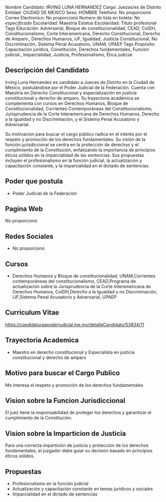 Nombre Candidato: IRVING LUNA HERNANDEZ
Cargo: Juezas/es de Distrito
Entidad: CIUDAD DE MEXICO
Sexo: HOMBRE
Telefono: No proporcionó
Correo Electronico: No proporcionó
Numero de lista en boleta: *No especificado*
Escolaridad: Maestría
Estatus Escolaridad: Título profesional
Tags Educación: Adversarial, Bloque de constitucionalidad, CEAD, CoIDH, Constitucionalismo, Corte Interamericana, Derecho Constitucional, Derecho de Amparo., Derechos Humanos, IJF, Igualdad, Justicia Constitucional, No Discriminación, Sistema Penal Acusatorio, UNAM, UPAEP
Tags Propósito: Capacitación jurídica, Constitución, Derechos fundamentales, Función judicial., Imparcialidad, Justicia, Profesionalismo, Ética judicial


## Descripción del Candidato 

Irving Luna Hernandez es candidato a Jueces de Distrito en la Ciudad de México, postulándose por el Poder Judicial de la Federación. Cuenta con Maestría en Derecho Constitucional y especialización en justicia constitucional y derecho de amparo. Su trayectoria académica se complementa con cursos en Derechos Humanos, Bloque de Constitucionalidad, Corrientes Contemporáneas del Constitucionalismo, Jurisprudencia de la Corte Interamericana de Derechos Humanos, Derecho a la Igualdad y no Discriminación, y el Sistema Penal Acusatorio y Adversarial.

Su motivación para buscar el cargo público radica en el interés por el respeto y promoción de los derechos fundamentales. Su visión de la función jurisdiccional se centra en la protección de derechos y el cumplimiento de la Constitución, enfatizando la importancia de principios éticos sólidos en la imparcialidad de las sentencias. Sus propuestas incluyen el profesionalismo en la función judicial, la actualización y capacitación constante, y la imparcialidad en el dictado de sentencias.


## Poder que postula

- Poder Judicial de la Federación


## Pagina Web

No proporcionó


## Redes Sociales

- No proporcionó


## Cursos

- Derechos Humanos y Bloque de constitucionalidad, UNAM,Corrientes contemporáneas del constitucionalismo, CEAD,Programa de actualización sobre la Jurisprudencia de la Corte Interamericana de Derechos Humanos, CoIDH,Derecho a la Igualdad y no Discriminación, IJF,Sistema Penal Acusatorio y Adversarial, UPAEP


## Curriculum Vitae

https://candidaturaspoderjudicial.ine.mx/detalleCandidato/53834/11


## Trayectoria Academica

- Maestro en derecho constitucional y Especialista en justicia constitucional y derecho de amparo


## Motivo para buscar el Cargo Publico

Me interesa el respeto y promoción de los derechos fundamentales


## Vision sobre la Funcion Jurisdiccional

El juez tiene la responsabilidad de proteger los derechos y garantizar el cumplimiento de la Constitución.


## Vision sobre la Imparticion de Justicia

Para una correcta impartición de justicia y protección de los derechos fundamentales, el juzgador debe guiar su decisión basado en principios éticos sólidos.


## Propuestas

- Profesionalismo en la función judicial
- Actualización y capacitación constante en temas jurídicos y sociales
- Imparcialidad en el dictado de sentencias

